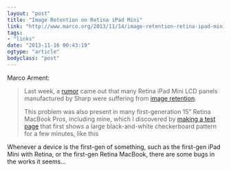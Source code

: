```yaml
---
layout: "post"
title: "Image Retention on Retina iPad Mini"
link: "http://www.marco.org/2013/11/14/image-retention-retina-ipad-mini"
tags: 
- "links"
date: "2013-11-16 00:43:19"
ogtype: "article"
bodyclass: "post"
---
```


Marco Arment:

> Last week, a [rumor](http://www.macrumors.com/2013/11/08/low-retina-ipad-mini-production-reportedly-due-to-burn-in-issue-on-sharps-display-panels/) came out that many Retina iPad Mini LCD panels manufactured by Sharp were suffering from [image retention](http://en.wikipedia.org/wiki/Image_persistence).
> 
> This problem was also present in many first-generation 15” Retina MacBook Pros, including mine, which I discovered by [making a test page](http://www.marco.org/2012/09/18/rmbp-image-retention-test) that first shows a large black-and-white checkerboard pattern for a few minutes, like this

Whenever a device is the first-gen of something, such as the first-gen iPad Mini with Retina, or the first-gen Retina MacBook, there are some bugs in the works it seems…